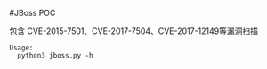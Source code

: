 #JBoss POC  

包含 CVE-2015-7501、CVE-2017-7504、CVE-2017-12149等漏洞扫描

```
Usage:
  python3 jboss.py -h
```
